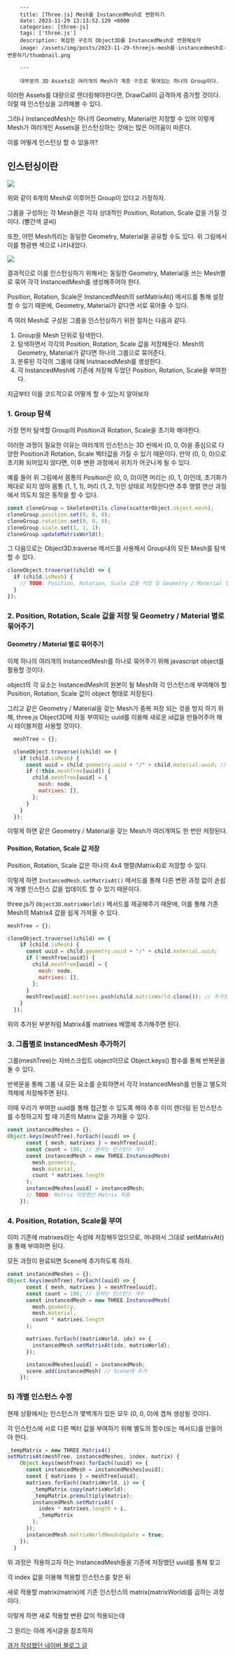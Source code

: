 

        ---
        title: [Three.js] Mesh를 InstancedMesh로 변환하기
        date: 2023-11-29 13:13:52.129 +0000
        categories: [three-js]
        tags: ['three.js']
        description: 복잡한 구조의 Object3D를 InstancedMesh로 변환해보자
        image: /assets/img/posts/2023-11-29-threejs-mesh를-instancedmesh로-변환하기/thumbnail.png
        
        ---

        대부분의 3D Assets은 여러개의 Mesh가 계층 구조로 묶여있는 하나의 Group이다.

이러한 Assets를 대량으로 렌더링해야한다면, DrawCall이 급격하게 증가할 것이다. 이럴 때 인스턴싱을 고려해볼 수 있다.

그러나 InstancedMesh는 하나의 Geometry, Material만 지정할 수 있어 이렇게 Mesh가 여러개인 Assets을 인스턴싱하는 것에는 많은 어려움이 따른다.

이를 어떻게 인스턴싱 할 수 있을까?

## 인스턴싱이란
![](/assets/img/posts/2023-11-29-threejs-mesh를-instancedmesh로-변환하기/img0.png)

위와 같이 6개의 Mesh로 이루어진 Group이 있다고 가정하자.

그룹을 구성하는 각 Mesh들은 각자 상대적인 Position, Rotation, Scale 값을 가질 것이다. (빨간색 글씨)

또한, 어떤 Mesh끼리는 동일한 Geometry, Material을 공유할 수도 있다. 위 그림에서 이를 형광펜 색으로 나타내었다.

![](/assets/img/posts/2023-11-29-threejs-mesh를-instancedmesh로-변환하기/img1.png)

결과적으로 이를 인스턴싱하기 위해서는 동일한 Geometry, Material을 쓰는 Mesh별로 묶어 각각 InstancedMesh를 생성해주어야 한다.

Position, Rotation, Scale은 InstancedMesh의 setMatrixAt() 메서드를 통해 설정할 수 있기 때문에, Geometry, Material가 같다면 서로 묶어줄 수 있다.


즉 여러 Mesh로 구성된 그룹을 인스턴싱하기 위한 절차는 다음과 같다.

1. Group을 Mesh 단위로 탐색한다. 
2. 탐색하면서 각각의 Position, Rotation, Scale 값을 저장해둔다. Mesh의 Geometry, Material가 같다면 하나의 그룹으로 묶어준다.
3. 분류된 각각의 그룹에 대해 InstnacedMesh를 생성한다.
4. 각 InstancedMesh에 기존에 저장해 두었던 Position, Rotation, Scale을 부여한다.

지금부터 이를 코드적으로 어떻게 할 수 있는지 알아보자

### 1. Group 탐색

가장 먼저 탐색할 Group의 Position과 Rotation, Scale을 초기화 해야한다.

이러한 과정이 필요한 이유는 여러개의 인스턴스는 3D 씬에서 (0, 0, 0)을 중심으로 다양한 Position과 Rotation, Scale 벡터값을 가질 수 있기 때문이다. 만약 (0, 0, 0)으로 초기화 되어있지 않다면, 이후 변환 과정에서 위치가 어긋나게 될 수 있다.

예를 들어 위 그림에서 몸통의 Position은 (0, 0, 0)이면 머리는 (0, 1, 0)인데, 초기화가 제대로 되지 않아 몸통 (1, 1, 1), 머리 (1, 2, 1)인 상태로 저장한다면 추후 행렬 연산 과정에서 의도치 않은 동작을 할 수 있다.

```javascript
const cloneGroup = SkeletonUtils.clone(scatterObject.object.mesh);
cloneGroup.position.set(0, 0, 0);
cloneGroup.rotation.set(0, 0, 0);
cloneGroup.scale.set(1, 1, 1);
cloneGroup.updateMatrixWorld();
```

그 다음으로는 Object3D.traverse 메서드를 사용해서 Group내의 모든 Mesh를 탐색할 수 있다.

```javascript
cloneObject.traverse((child) => {
  if (child.isMesh) {
    // TODO: Position, Rotation, Scale 값을 저장 및 Geometry / Material 별로 묶어주기
  }
});
```

### 2. Position, Rotation, Scale 값을 저장 및 Geometry / Material 별로 묶어주기

#### Geometry / Material 별로 묶어주기

이제 하나의 여러개의 InstancedMesh를 하나로 묶어주기 위해 javascript object를 활용할 것이다.

object의 각 요소는 InstancedMesh의 원본이 될 Mesh와 각 인스턴스에 부여해야 할 Position, Rotation, Scale 값이 object 형태로 저장된다.

그리고 같은 Geometry / Material을 갖는 Mesh가 중복 저장 되는 것을 방지 하기 위해, three.js Object3D에 자동 부여되는 uuid를 이용해 새로운 id값을 만들어주어 해시 테이블처럼 사용할 것이다.

```javascript
  meshTree = {};

  cloneObject.traverse((child) => {
    if (child.isMesh) {
      const uuid = child.geometry.uuid + "/" + child.material.uuid; // 새로운 uuid 생성
      if (!this.meshTree[uuid]) {
        child.meshTree[uuid] = {
          mesh: node,
          matrixes: [],
        };
      }
    }
  });
```

이렇게 하면 같은 Geometry / Material을 갖는 Mesh가 여러개여도 한 번만 저장된다.

#### Position, Rotation, Scale 값 저장

Position, Rotation, Scale 값은 하나의 4x4 행렬(Matrix4)로 저장할 수 있다.

이렇게 하면 `InstancedMesh.setMatrixAt()` 메서드를 통해 다른 변환 과정 없이 손쉽게 개별 인스턴스 값을 업데이트 할 수 있기 때문이다.

three.js가 `Object3D.matrixWorld()` 메서드를 제공해주기 때문에, 이를 통해 기존 Mesh의 Matrix4 값을 쉽게 가져올 수 있다.

```javascript
meshTree = {};

cloneObject.traverse((child) => {
    if (child.isMesh) {
      const uuid = child.geometry.uuid + "/" + child.material.uuid;
      if (!meshTree[uuid]) {
        child.meshTree[uuid] = {
          mesh: node,
          matrixes: [],
        };
      }
      meshTree[uuid].matrixes.push(child.matrixWorld.clone()); // 추가된 부분
    }
  });
```

위의 추가된 부분처럼 Matrix4를 matrixes 배열에 추가해주면 된다.

### 3. 그룹별로 InstancedMesh 추가하기

그룹(meshTree)는 자바스크립트 object이므로 Object.keys() 함수를 통해 반복문을 돌 수 있다.

반복문을 통해 그룹 내 모든 요소를 순회하면서 각각 InstancedMesh를 만들고 별도의 객체에 저장해주면 된다.

이때 우리가 부여한 uuid를 통해 접근할 수 있도록 해야 추후 이미 렌더링 된 인스턴스를 수정하고자 할 때 기존의 Matrix 값을 가져올 수 있다.

```javascript
const instancedMeshes = {};
Object.keys(meshTree).forEach((uuid) => {
      const { mesh, matrixes } = meshTree[uuid];
      const count = 100; // 원하는 인스턴스 개수
      const instancedMesh = new THREE.InstancedMesh(
        mesh.geometry,
        mesh.material,
        count * matrixes.length
      );
      instancedMeshes[uuid] = instancedMesh;
      // TODO: Matrix 저장했던 Matrix 적용
    });
```

### 4. Position, Rotation, Scale을 부여

이미 기존에 matrixes라는 속성에 저장해두었으므로, 꺼내와서 그대로 setMatrixAt()을 통해 부여하면 된다.

모든 과정이 완료되면 Scene에 추가하도록 하자.

```javascript
const instancedMeshes = {};
Object.keys(meshTree).forEach((uuid) => {
      const { mesh, matrixes } = meshTree[uuid];
      const count = 100; // 원하는 인스턴스 개수
      const instancedMesh = new THREE.InstancedMesh(
        mesh.geometry,
        mesh.material,
        count * matrixes.length
      );

      matrixes.forEach((matrixWorld, idx) => {
        instancedMesh.setMatrixAt(idx, matrixWorld);
      });

      instancedMeshes[uuid] = instancedMesh;
      scene.add(instancedMesh) // Scene에 추가
    });
```

### 5) 개별 인스턴스 수정

현재 상황에서는 인스턴스가 몇백개가 있든 모두 (0, 0, 0)에 겹쳐 생성될 것이다.

각 인스턴스에 서로 다른 벡터 값을 부여하기 위해 별도의 함수(또는 메서드)를 만들어야 한다.

```javascript
_tempMatrix = new THREE.Matrix4()
setMatrixAt(meshTree, instancedMeshes, index, matrix) {
    Object.keys(meshTree).forEach((uuid) => {
      const instancedMesh = instancedMeshes[uuid];
      const { matrixes } = meshTree[uuid];
      matrixes.forEach((matrixWorld, i) => {
        _tempMatrix.copy(matrixWorld);
        _tempMatrix.premultiply(matrix);
        instancedMesh.setMatrixAt(
          index * matrixes.length + i,
          _tempMatrix
        );
      });
      instancedMesh.matrixWorldNeedsUpdate = true;
    });
  }
```

위 과정은 적용하고자 하는 InstancedMesh들을 기존에 저장했던 uuid를 통해 찾고

각 index 값을 이용해 적용할 인스턴스를 찾은 뒤

새로 적용할 matrix(matrix)에 기존 인스턴스의 matrix(matrixWorld)를 곱하는 과정이다.

이렇게 하면 새로 적용할 변환 값이 적용되는데

그 원리는 아래 게시글을 참조하자

[과거 작성했던 네이버 블로그 글](https://blog.naver.com/nureongi0214/223227024179)

        